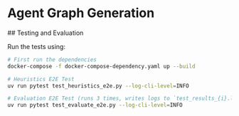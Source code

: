 # Agent Graph Generation

## Testing and Evaluation



Run the tests using:

```bash
# First run the dependencies
docker-compose -f docker-compose-dependency.yaml up --build

# Heuristics E2E Test
uv run pytest test_heuristics_e2e.py --log-cli-level=INFO

# Evaluation E2E Test (runs 3 times, writes logs to `test_results_{i}.log` for each iteration, for comparison against previous runs)
uv run pytest test_evaluate_e2e.py --log-cli-level=INFO